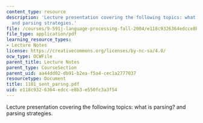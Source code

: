 ```yaml
---
content_type: resource
description: 'Lecture presentation covering the following topics: what is parsing?
  and parsing strategies.'
file: /courses/9-591j-language-processing-fall-2004/e118c9326364edcce8b3e550fc3a3f54_1101_sent_parsng.pdf
file_type: application/pdf
learning_resource_types:
- Lecture Notes
license: https://creativecommons.org/licenses/by-nc-sa/4.0/
ocw_type: OCWFile
parent_title: Lecture Notes
parent_type: CourseSection
parent_uid: aa44dd02-db91-b2ea-f5a4-cec1a2777037
resourcetype: Document
title: 1101_sent_parsng.pdf
uid: e118c932-6364-edcc-e8b3-e550fc3a3f54
---
```

Lecture presentation covering the following topics: what is parsing? and parsing strategies.